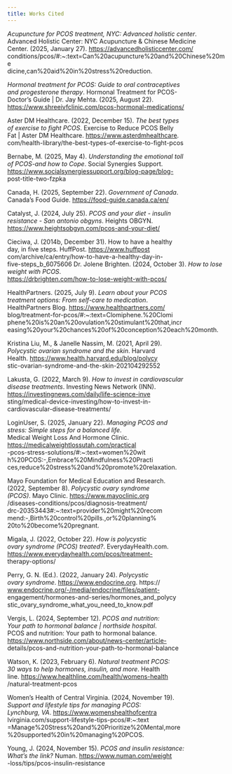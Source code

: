 ```yaml
---
title: Works Cited
---
```

_Acupuncture for PCOS treatment, NYC: Advanced holistic center_.  
    Advanced Holistic Center: NYC Acupuncture & Chinese Medicine  
    Center. (2025, January 27). https://advancedholisticcenter.com/  
    conditions/pcos/#:~:text=Can%20acupuncture%20and%20Chinese%20me  
    dicine,can%20aid%20in%20stress%20reduction.

_Hormonal treatment for PCOS: Guide to oral contraceptives  
    and progesterone therapy_. Hormonal Treatment for PCOS-  
    Doctor’s Guide | Dr. Jay Mehta. (2025, August 22).  
    https://www.shreeivfclinic.com/pcos-hormonal-medications/

Aster DM Healthcare. (2022, December 15). _The best types  
    of exercise to fight PCOS_. Exercise to Reduce PCOS Belly  
    Fat | Aster DM Healthcare. https://www.asterdmhealthcare.  
    com/health-library/the-best-types-of-exercise-to-fight-pcos

Bernabe, M. (2025, May 4). _Understanding the emotional toll  
    of PCOS-and how to Cope_. Social Synergies Support.  
    https://www.socialsynergiessupport.org/blog-page/blog-  
    post-title-two-fzpka

Canada, H. (2025, September 22). _Government of Canada_.  
    Canada’s Food Guide. https://food-guide.canada.ca/en/

Catalyst, J. (2024, July 25). _PCOS and your diet - insulin  
    resistance - San antonio obgyns_. Heights OBGYN.  
    https://www.heightsobgyn.com/pcos-and-your-diet/

Cieciwa, J. (2014b, December 31). How to have a healthy  
    day, in five steps. HuffPost. https://www.huffpost  
    com/archive/ca/entry/how-to-have-a-healthy-day-in-  
    five-steps_b_6075606 
Dr. Jolene Brighten. (2024, October 3). _How to lose weight with PCOS_.  
	https://drbrighten.com/how-to-lose-weight-with-pcos/

HealthPartners. (2025, July 9). _Learn about your PCOS  
    treatment options: From self-care to medication_.  
    HealthPartners Blog. https://www.healthpartners.com/  
    blog/treatment-for-pcos/#:~:text=Clomiphene.%20Clomi  
    phene%20is%20an%20ovulation%20stimulant%20that,incr  
    easing%20your%20chances%20of%20conception%20each%20month.

Kristina Liu, M., & Janelle Nassim, M. (2021, April 29).  
    _Polycystic ovarian syndrome and the skin_. Harvard  
    Health. https://www.health.harvard.edu/blog/polycy  
    stic-ovarian-syndrome-and-the-skin-202104292552

Lakusta, G. (2022, March 9). _How to invest in cardiovascular  
    disease treatments_. Investing News Network (INN).  
    https://investingnews.com/daily/life-science-inve  
    sting/medical-device-investing/how-to-invest-in-  
    cardiovascular-disease-treatments/

LoginUser, S. (2025, January 22). _Managing PCOS and  
    stress: Simple steps for a balanced life_.  
    Medical Weight Loss And Hormone Clinic.  
    https://medicalweightlossutah.com/practical  
    -pcos-stress-solutions/#:~:text=women%20wit  
    h%20PCOS:-,Embrace%20Mindfulness%20Practi  
    ces,reduce%20stress%20and%20promote%20relaxation.

Mayo Foundation for Medical Education and Research.  
    (2022, September 8). _Polycystic ovary syndrome  
    (PCOS)_. Mayo Clinic. https://www.mayoclinic.org  
    /diseases-conditions/pcos/diagnosis-treatment/  
    drc-20353443#:~:text=provider%20might%20recom  
    mend:-,Birth%20control%20pills.,or%20planning%  
    20to%20become%20pregnant.

Migala, J. (2022, October 22). _How is polycystic  
    ovary syndrome (PCOS) treated?_. EverydayHealth.com.  
    https://www.everydayhealth.com/pcos/treatment-  
    therapy-options/

Perry, G. N. (Ed.). (2022, January 24). _Polycystic  
    ovary syndrome_. https://www.endocrine.org. https://  
    www.endocrine.org/-/media/endocrine/files/patient-  
    engagement/hormones-and-series/hormones_and_polycy  
    stic_ovary_syndrome_what_you_need_to_know.pdf

Vergis, L. (2024, September 12). _PCOS and nutrition:  
    Your path to hormonal balance | northside hospital_.  
    PCOS and nutrition: Your path to hormonal balance.  
    https://www.northside.com/about/news-center/article-  
    details/pcos-and-nutrition-your-path-to-hormonal-balance

Watson, K. (2023, February 6). _Natural treatment PCOS:  
    30 ways to help hormones, insulin, and more_. Health  
    line. https://www.healthline.com/health/womens-health  
    /natural-treatment-pcos

Women’s Health of Central Virginia. (2024, November 19).  
    _Support and lifestyle tips for managing PCOS:  
    Lynchburg, VA_. https://www.womenshealthofcentra  
    lvirginia.com/support-lifestyle-tips-pcos/#:~:text  
    =Manage%20Stress%20and%20Prioritize%20Mental,more  
    %20supported%20in%20managing%20PCOS.

Young, J. (2024, November 15). _PCOS and insulin resistance:  
    What’s the link?_ Numan. https://www.numan.com/weight  
    -loss/tips/pcos-insulin-resistance